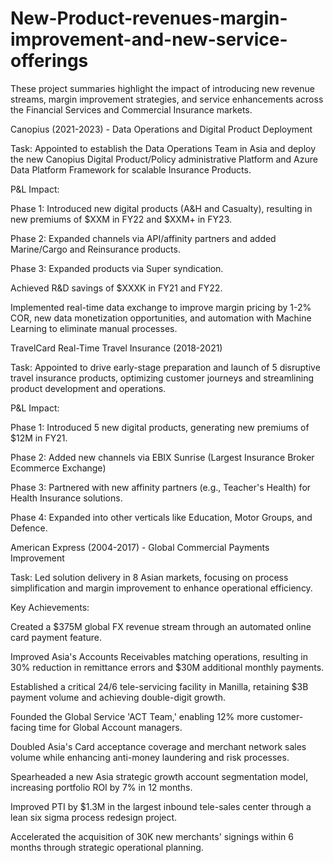 # New-Product-revenues-margin-improvement-and-new-service-offerings
These project summaries highlight the impact of introducing new revenue streams, margin improvement strategies, and service enhancements across the Financial Services and Commercial Insurance markets.

Canopius (2021-2023) - Data Operations and Digital Product Deployment

Task: Appointed to establish the Data Operations Team in Asia and deploy the new Canopius Digital Product/Policy administrative Platform and Azure Data Platform Framework for scalable Insurance Products.

P&L Impact:

Phase 1: Introduced new digital products (A&H and Casualty), resulting in new premiums of $XXM in FY22 and $XXM+ in FY23.

Phase 2: Expanded channels via API/affinity partners and added Marine/Cargo and Reinsurance products.

Phase 3: Expanded products via Super syndication.

Achieved R&D savings of $XXXK in FY21 and FY22.

Implemented real-time data exchange to improve margin pricing by 1-2% COR, new data monetization opportunities, and automation with Machine Learning to eliminate manual processes.


TravelCard Real-Time Travel Insurance (2018-2021)

Task: Appointed to drive early-stage preparation and launch of 5 disruptive travel insurance products, optimizing customer journeys and streamlining product development and operations.

P&L Impact:

Phase 1: Introduced 5 new digital products, generating new premiums of $12M in FY21.

Phase 2: Added new channels via EBIX Sunrise (Largest Insurance Broker Ecommerce Exchange)

Phase 3: Partnered with new affinity partners (e.g., Teacher's Health) for Health Insurance solutions.

Phase 4: Expanded into other verticals like Education, Motor Groups, and Defence.



American Express (2004-2017) - Global Commercial Payments Improvement

Task: Led solution delivery in 8 Asian markets, focusing on process simplification and margin improvement to enhance operational efficiency.

Key Achievements:

Created a $375M global FX revenue stream through an automated online card payment feature.

Improved Asia's Accounts Receivables matching operations, resulting in 30% reduction in remittance errors and $30M additional monthly payments.

Established a critical 24/6 tele-servicing facility in Manilla, retaining $3B payment volume and achieving double-digit growth.

Founded the Global Service 'ACT Team,' enabling 12% more customer-facing time for Global Account managers.

Doubled Asia's Card acceptance coverage and merchant network sales volume while enhancing anti-money laundering and risk processes.

Spearheaded a new Asia strategic growth account segmentation model, increasing portfolio ROI by 7% in 12 months.

Improved PTI by $1.3M in the largest inbound tele-sales center through a lean six sigma process redesign project.

Accelerated the acquisition of 30K new merchants' signings within 6 months through strategic operational planning.
